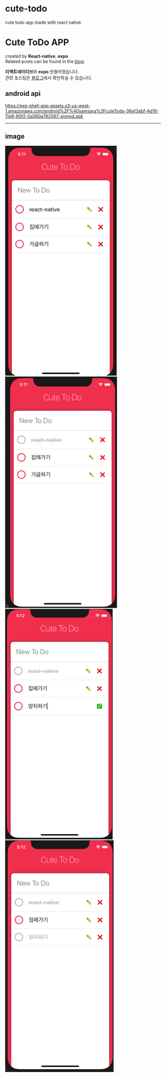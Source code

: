 # cute-todo
cute todo app made with react native

Cute ToDo APP
=============
created by __React-native__, __expo__   
Related posts can be found in the 
<a href="http://samsara1019.tistory.com/category/%ED%94%84%EB%A1%9C%EC%A0%9D%ED%8A%B8/%5Breact%5Dtodo_app" target=_blank>blog</a>.  

**리액트네이티브**와 __expo__ 만들어졌습니다.  
관련 포스팅은 <a href="http://samsara1019.tistory.com/category/%ED%94%84%EB%A1%9C%EC%A0%9D%ED%8A%B8/%5Breact%5Dtodo_app" target=_blank>블로그</a>에서 확인하실 수 있습니다.  


android api
-------------
<https://exp-shell-app-assets.s3-us-west-1.amazonaws.com/android%2F%40samsara%2FcuteTodo-36ef3abf-4d16-11e8-80f2-0a580a782087-signed.apk>
* * *
image
-------------
![Cute ToDo project](./images/1.png)
![Cute ToDo project](./images/2.png)
![Cute ToDo project](./images/3.png)
![Cute ToDo project](./images/4.png)